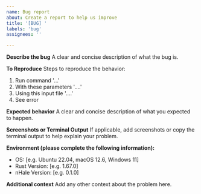 ```yaml
---
name: Bug report
about: Create a report to help us improve
title: '[BUG] '
labels: 'bug'
assignees: ''

---
```


**Describe the bug**
A clear and concise description of what the bug is.

**To Reproduce**
Steps to reproduce the behavior:
1. Run command '...'
2. With these parameters '....'
3. Using this input file '....'
4. See error

**Expected behavior**
A clear and concise description of what you expected to happen.

**Screenshots or Terminal Output**
If applicable, add screenshots or copy the terminal output to help explain your problem.

**Environment (please complete the following information):**
 - OS: [e.g. Ubuntu 22.04, macOS 12.6, Windows 11]
 - Rust Version: [e.g. 1.67.0]
 - nHale Version: [e.g. 0.1.0]

**Additional context**
Add any other context about the problem here. 
